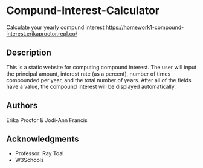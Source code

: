 # Compund-Interest-Calculator
Calculate your yearly compund interest 
https://homework1-compound-interest.erikaproctor.repl.co/

## Description
This is a static website for computing compound interest. The user will input the principal amount, interest rate (as a percent), number of times compounded per year, and the total number of years. After all of the fields have a value, the compound interest will be displayed automatically.

## Authors
Erika Proctor  & Jodi-Ann Francis

## Acknowledgments
* Professor: Ray Toal 
* W3Schools 
